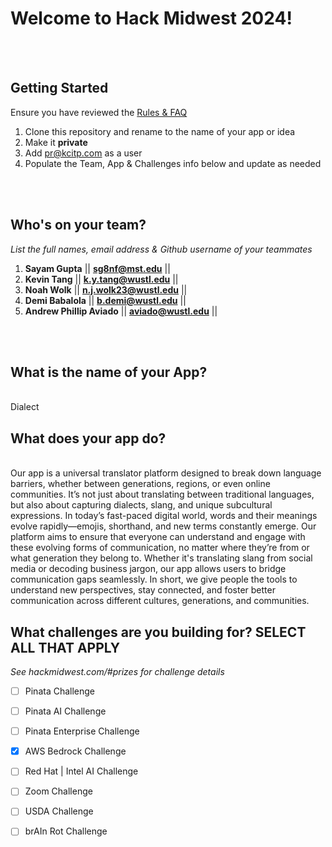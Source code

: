 # Welcome to Hack Midwest 2024!
<br /><br />


## Getting Started
Ensure you have reviewed the [Rules & FAQ](https://hackmidwest.com/#faq)
1. Clone this repository and rename to the name of your app or idea
2. Make it **private**
3. Add pr@kcitp.com as a user
4. Populate the Team, App & Challenges info below and update as needed

<br /><br />

## Who's on your team?
*List the full names,  email address & Github username of your teammates*

1.   **Sayam Gupta**  || **sg8nf@mst.edu** ||
2.   **Kevin Tang**  || **k.y.tang@wustl.edu** || 
3.   **Noah Wolk**  || **n.j.wolk23@wustl.edu** ||
4.   **Demi Babalola**  || **b.demi@wustl.edu** ||
5.   **Andrew Phillip Aviado**  || **aviado@wustl.edu** ||

<br /><br />


## What is the name of your App?

<br />Dialect<br />
## What does your app do?

<br />Our app is a universal translator platform designed to break down language barriers, whether between generations, regions, or even online communities. It’s not just about translating between traditional languages, but also about capturing dialects, slang, and unique subcultural expressions. In today’s fast-paced digital world, words and their meanings evolve rapidly—emojis, shorthand, and new terms constantly emerge. Our platform aims to ensure that everyone can understand and engage with these evolving forms of communication, no matter where they’re from or what generation they belong to. Whether it's translating slang from social media or decoding business jargon, our app allows users to bridge communication gaps seamlessly. In short, we give people the tools to understand new perspectives, stay connected, and foster better communication across different cultures, generations, and communities.<br />


## What challenges are you building for? SELECT ALL THAT APPLY
*See hackmidwest.com/#prizes for challenge details*
- [ ]  Pinata Challenge
- [ ]  Pinata AI Challenge
- [ ]  Pinata Enterprise Challenge
- [x]  AWS Bedrock Challenge
- [ ]  Red Hat | Intel AI Challenge
- [ ]  Zoom Challenge
- [ ]  USDA Challenge
- [ ]  brAIn Rot Challenge


<br /><br />
